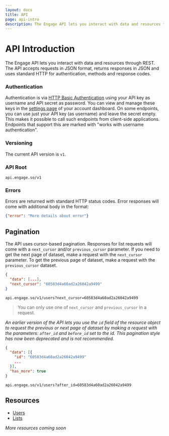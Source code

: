 ```yaml
---
layout: docs
title: API
page: api-intro
description: The Engage API lets you interact with data and resources through REST. Learn more about the API format, authentication and resources.
---
```


# API Introduction

The Engage API lets you interact with data and resources through REST. The API accepts requests in JSON format, returns responses in JSON and uses standard HTTP for authentication, methods and response codes.

### Authentication

Authentication is via [HTTP Basic Authentication](https://en.wikipedia.org/wiki/Basic_access_authentication) using your API key as username and API secret as password. You can view and manage these keys in the [settings page](https://app.engage.so/settings/account) of your account dashboard. On some endpoints, you can use just your API key (as username) and leave the secret empty. This makes it possible to call such endpoints from client-side applications. Endpoints that support this are marked with "works with username authentication".

### Versioning

The current API version is `v1`.

### API Root

`api.engage.so/v1`

### Errors

Errors are returned with standard HTTP status codes. Error responses will come with additional body in the format:

```json
{"error": "More details about error"}
```

## Pagination

The API uses cursor-based pagination. Responses for list requests will come with a `next_cursor` and/or `previous_cursor` parameter. If you need to get the next page of dataset, make a request with the `next_cursor` parameter. To get the previous page of dataset, make a request with the `previous_cursor` dataset.

```json
{
  "data": [...],
  "next_cursor": "60583d4a60ad2a26042a9499"
}
```
```text
api.engage.so/v1/users?next_cursor=60583d4a60ad2a26042a9499
```

> You can only use one of `next_cursor` and `previous_cursor` in a request.

*An earlier version of the API lets you use the `id` field of the resource object to request the previous or next page of dataset by making a request with the parameters: `after_id` and `before_id` set to the id. This pagination style has now been deprecated and is not recommended.*

```json
{
  "data": [{
    "id": "60583d4a60ad2a26042a9499"
    ...
  }],
  "has_more": true
}
```
```text
api.engage.so/v1/users?after_id=60583d4a60ad2a26042a9499
```



## Resources

- [Users](/docs/api/users)
- [Lists](/docs/api/lists)

*More resources coming soon*
